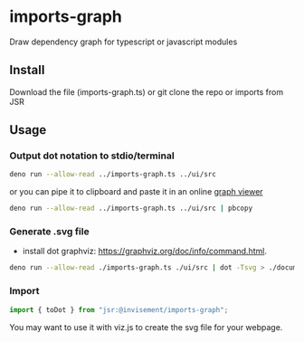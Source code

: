 # imports-graph

Draw dependency graph for typescript or javascript modules

## Install

Download the file (imports-graph.ts) or git clone the repo or imports from JSR

## Usage

### Output dot notation to stdio/terminal

```sh
deno run --allow-read ../imports-graph.ts ../ui/src
```

or you can pipe it to clipboard and paste it in an online
[graph viewer](https://magjac.com/graphviz-visual-editor/)

```sh
deno run --allow-read ../imports-graph.ts ../ui/src | pbcopy
```

### Generate .svg file

- install dot graphviz: https://graphviz.org/doc/info/command.html.

```sh
deno run --allow-read ./imports-graph.ts ./ui/src | dot -Tsvg > ./documentation/ui-imports-graph.svg
```

### Import

```ts
import { toDot } from "jsr:@invisement/imports-graph";
```

You may want to use it with viz.js to create the svg file for your webpage.
